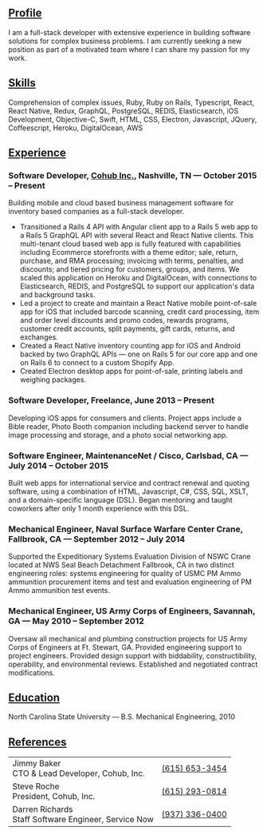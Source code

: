 ## [Profile](#profile)

I am a full-stack developer with extensive experience in building software solutions for complex business problems. I am currently seeking a new position as part of a motivated team where I can share my passion for my work.

## [Skills](#skills)

Comprehension of complex issues, Ruby, Ruby on Rails, Typescript, React, React Native, Redux, GraphQL, PostgreSQL, REDIS, Elasticsearch, iOS Development, Objective-C, Swift, HTML, CSS, Electron, Javascript, JQuery, Coffeescript, Heroku, DigitalOcean, AWS

## [Experience](#experience)

### Software Developer, [Cohub Inc.](https://cohub.com), Nashville, TN — October 2015 – Present

Building mobile and cloud based business management software for inventory based companies as a full-stack developer.

- Transitioned a Rails 4 API with Angular client app to a Rails 5 web app to a Rails 5 GraphQL API with several React and React Native clients. This multi-tenant cloud based web app is fully featured with capabilities including Ecommerce storefronts with a theme editor; sale, return, purchase, and RMA processing; invoicing with terms, penalties, and discounts; and tiered pricing for customers, groups, and items. We scaled this application on Heroku and DigitalOcean, with connections to Elasticsearch, REDIS, and PostgreSQL to support our application's data and background tasks.
- Led a project to create and maintain a React Native mobile point-of-sale app for iOS that included barcode scanning, credit card processing, item and order level discounts and promo codes, rewards programs, customer credit accounts, split payments, gift cards, returns, and exchanges.
- Created a React Native inventory counting app for iOS and Android backed by two GraphQL APIs — one on Rails 5 for our core app and one on Rails 6 to connect to a custom Shopify App.
- Created Electron desktop apps for point-of-sale, printing labels and weighing packages.

### Software Developer, Freelance, June 2013 – Present

Developing iOS apps for consumers and clients. Project apps include a Bible reader, Photo Booth companion including backend server to handle image processing and storage, and a photo social networking app.

### Software Engineer, MaintenanceNet / Cisco, Carlsbad, CA — July 2014 – October 2015

Built web apps for international service and contract renewal and quoting software, using a combination of HTML, Javascript, C#, CSS, SQL, XSLT, and a domain-specific language (DSL). Began mentoring and taught coworkers after only 1 month experience with this DSL.

### Mechanical Engineer, Naval Surface Warfare Center Crane, Fallbrook, CA — September 2012 – July 2014

Supported the Expeditionary Systems Evaluation Division of NSWC Crane located at NWS Seal Beach Detachment Fallbrook, CA in two distinct engineering roles: systems engineering for quality of USMC PM Ammo ammunition procurement items and test and evaluation engineering of PM Ammo ammunition test events.

### Mechanical Engineer, US Army Corps of Engineers, Savannah, GA — May 2010 – September 2012

Oversaw all mechanical and plumbing construction projects for US Army Corps of Engineers at Ft. Stewart, GA. Provided engineering support to project engineers. Provided design support with biddability, constructibility, operability, and environmental reviews. Established and negotiated contract modifications.

## [Education](#education)

North Carolina State University — B.S. Mechanical Engineering, 2010

## [References](#references)

|                                                                                    |                                  |
| ---------------------------------------------------------------------------------- | -------------------------------: |
| Jimmy Baker<br/><span class="meta">CTO & Lead Developer, Cohub, Inc.</span>        | [(615) 653-3454](tel:6156533454) |
| Steve Roche<br/><span class="meta">President, Cohub, Inc.</span>                   | [(615) 293-0814](tel:6152930814) |
| Darren Richards<br/><span class="meta">Staff Software Engineer, Service Now</span> | [(937) 336-0400](tel:9373360400) |
